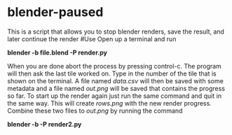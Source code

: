 # blender-paused
This is a script that allows you to stop blender renders, save the result, and later continue the render
#Use
Open up a terminal and run 

**blender -b file.blend -P render.py**

When you are done abort the process by pressing control-c. The program will then ask the last tile worked on. Type in the number of the tile that is shown on the terminal. A file named *data.csv* will then be saved with some metadata and a file named *out.png* will be saved that contains the progress so far. To start up the render again just run the same command and quit in the same way. This will create *rows.png* with the new render progress. Combine these two files to *out.png* by running the command

**blender -b -P render2.py**

